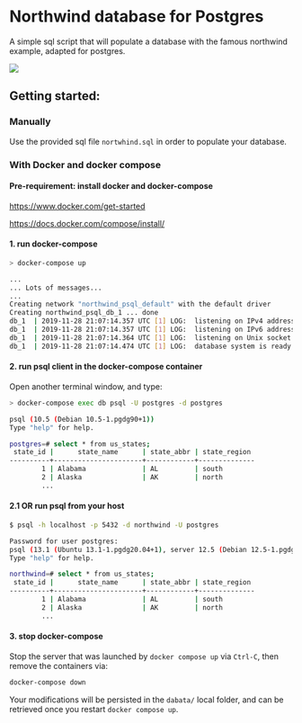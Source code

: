 # Northwind database for Postgres

A simple sql script that will populate a database with the famous northwind example,
adapted for postgres.

<img src=ER.png />

## Getting started:

### Manually

Use the provided sql file `nortwhind.sql` in order to populate your database.

### With Docker and docker compose

#### Pre-requirement: install docker and docker-compose

 https://www.docker.com/get-started

 https://docs.docker.com/compose/install/


#### 1. run docker-compose

```bash
> docker-compose up

...
... Lots of messages...
...
Creating network "northwind_psql_default" with the default driver
Creating northwind_psql_db_1 ... done
db_1  | 2019-11-28 21:07:14.357 UTC [1] LOG:  listening on IPv4 address "0.0.0.0", port 5432
db_1  | 2019-11-28 21:07:14.357 UTC [1] LOG:  listening on IPv6 address "::", port 5432
db_1  | 2019-11-28 21:07:14.364 UTC [1] LOG:  listening on Unix socket "/var/run/postgresql/.s.PGSQL.5432"
db_1  | 2019-11-28 21:07:14.474 UTC [1] LOG:  database system is ready to accept connections
```

#### 2. run psql client in the docker-compose container

Open another terminal window, and type:

````bash
> docker-compose exec db psql -U postgres -d postgres

psql (10.5 (Debian 10.5-1.pgdg90+1))
Type "help" for help.

postgres=# select * from us_states;
 state_id |      state_name      | state_abbr | state_region
----------+----------------------+------------+--------------
        1 | Alabama              | AL         | south
        2 | Alaska               | AK         | north
        ...
````

#### 2.1 OR run psql from your host
```bash
$ psql -h localhost -p 5432 -d northwind -U postgres 

Password for user postgres: 
psql (13.1 (Ubuntu 13.1-1.pgdg20.04+1), server 12.5 (Debian 12.5-1.pgdg100+1))
Type "help" for help.

northwind=# select * from us_states;
 state_id |      state_name      | state_abbr | state_region
----------+----------------------+------------+--------------
        1 | Alabama              | AL         | south
        2 | Alaska               | AK         | north
        ...
```

#### 3. stop docker-compose

Stop the server that was launched by `docker compose up` via `Ctrl-C`, then remove the containers via:

```bash
docker-compose down
```

Your modifications will be persisted in the `dabata/` local folder, and can be retrieved
once you restart `docker compose up`.
